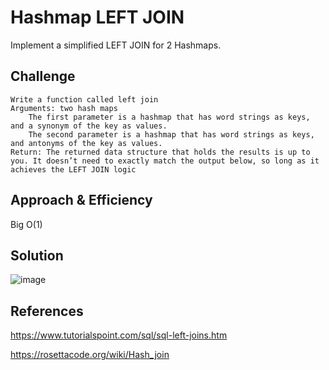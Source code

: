 # Hashmap LEFT JOIN
<!-- Short summary or background information -->

Implement a simplified LEFT JOIN for 2 Hashmaps.

## Challenge
<!-- Description of the challenge -->


    Write a function called left join
    Arguments: two hash maps
        The first parameter is a hashmap that has word strings as keys, and a synonym of the key as values.
        The second parameter is a hashmap that has word strings as keys, and antonyms of the key as values.
    Return: The returned data structure that holds the results is up to you. It doesn’t need to exactly match the output below, so long as it achieves the LEFT JOIN logic


## Approach & Efficiency
<!-- What approach did you take? Why? What is the Big O space/time for this approach? -->

Big O(1)

## Solution
<!-- Embedded whiteboard image -->

![image](https://codefellows.github.io/common_curriculum/data_structures_and_algorithms/Code_401/class-33/dsa-33-io-table.png)

## References

https://www.tutorialspoint.com/sql/sql-left-joins.htm

https://rosettacode.org/wiki/Hash_join
